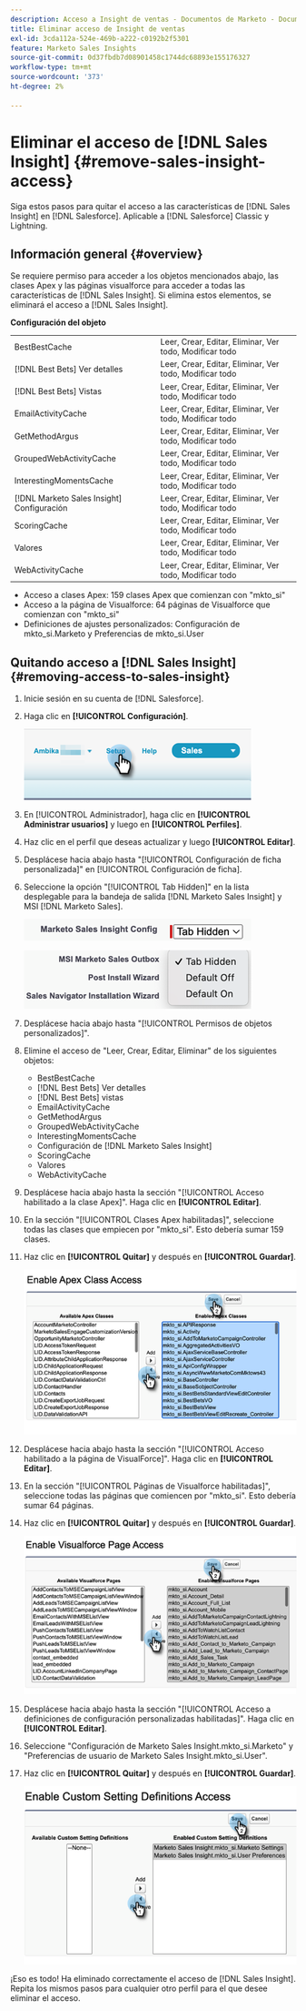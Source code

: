 ```yaml
---
description: Acceso a Insight de ventas - Documentos de Marketo - Documentación del producto
title: Eliminar acceso de Insight de ventas
exl-id: 3cda112a-524e-469b-a222-c0192b2f5301
feature: Marketo Sales Insights
source-git-commit: 0d37fbdb7d08901458c1744dc68893e155176327
workflow-type: tm+mt
source-wordcount: '373'
ht-degree: 2%

---
```


# Eliminar el acceso de [!DNL Sales Insight] {#remove-sales-insight-access}

Siga estos pasos para quitar el acceso a las características de [!DNL Sales Insight] en [!DNL Salesforce]. Aplicable a [!DNL Salesforce] Classic y Lightning.

## Información general {#overview}

Se requiere permiso para acceder a los objetos mencionados abajo, las clases Apex y las páginas visualforce para acceder a todas las características de [!DNL Sales Insight]. Si elimina estos elementos, se eliminará el acceso a [!DNL Sales Insight].

**Configuración del objeto**

<table> 
 <tbody> 
 <tr> 
   <td>BestBestCache</td> 
   <td>Leer, Crear, Editar, Eliminar, Ver todo, Modificar todo</td> 
  </tr> 
  <tr> 
   <td>[!DNL Best Bets] Ver detalles</td> 
   <td>Leer, Crear, Editar, Eliminar, Ver todo, Modificar todo</td> 
  </tr> 
  <tr> 
   <td>[!DNL Best Bets] Vistas</td> 
   <td>Leer, Crear, Editar, Eliminar, Ver todo, Modificar todo</td> 
  </tr> 
  <tr> 
   <td>EmailActivityCache</td> 
   <td>Leer, Crear, Editar, Eliminar, Ver todo, Modificar todo</td> 
  </tr> 
  <tr> 
   <td>GetMethodArgus</td> 
   <td>Leer, Crear, Editar, Eliminar, Ver todo, Modificar todo</td> 
  </tr> 
  <tr> 
   <td>GroupedWebActivityCache</td> 
   <td>Leer, Crear, Editar, Eliminar, Ver todo, Modificar todo</td> 
  </tr> 
  <tr> 
   <td>InterestingMomentsCache</td> 
   <td>Leer, Crear, Editar, Eliminar, Ver todo, Modificar todo</td> 
  </tr> 
  <tr> 
   <td>[!DNL Marketo Sales Insight] Configuración</td> 
   <td>Leer, Crear, Editar, Eliminar, Ver todo, Modificar todo</td> 
  </tr> 
  <tr> 
   <td>ScoringCache</td> 
   <td>Leer, Crear, Editar, Eliminar, Ver todo, Modificar todo</td> 
  </tr> 
  <tr> 
   <td>Valores</td> 
   <td>Leer, Crear, Editar, Eliminar, Ver todo, Modificar todo</td> 
  </tr> 
  <tr> 
   <td>WebActivityCache</td> 
   <td>Leer, Crear, Editar, Eliminar, Ver todo, Modificar todo</td> 
  </tr> 
 </tbody> 
</table>

* Acceso a clases Apex: 159 clases Apex que comienzan con &quot;mkto_si&quot;
* Acceso a la página de Visualforce: 64 páginas de Visualforce que comienzan con &quot;mkto_si&quot;
* Definiciones de ajustes personalizados: Configuración de mkto_si.Marketo y Preferencias de mkto_si.User

## Quitando acceso a [!DNL Sales Insight] {#removing-access-to-sales-insight}

1. Inicie sesión en su cuenta de [!DNL Salesforce].

1. Haga clic en **[!UICONTROL Configuración]**.

   ![](assets/remove-sales-insight-access-1.png)

1. En [!UICONTROL Administrador], haga clic en **[!UICONTROL Administrar usuarios]** y luego en **[!UICONTROL Perfiles]**.

1. Haz clic en el perfil que deseas actualizar y luego **[!UICONTROL Editar]**.

1. Desplácese hacia abajo hasta &quot;[!UICONTROL Configuración de ficha personalizada]&quot; en [!UICONTROL Configuración de ficha].

1. Seleccione la opción &quot;[!UICONTROL Tab Hidden]&quot; en la lista desplegable para la bandeja de salida [!DNL Marketo Sales Insight] y MSI [!DNL Marketo Sales].

   ![](assets/remove-sales-insight-access-2.png)

   ![](assets/remove-sales-insight-access-3.png)

1. Desplácese hacia abajo hasta &quot;[!UICONTROL Permisos de objetos personalizados]&quot;.

1. Elimine el acceso de &quot;Leer, Crear, Editar, Eliminar&quot; de los siguientes objetos:

   * BestBestCache
   * [!DNL Best Bets] Ver detalles
   * [!DNL Best Bets] vistas
   * EmailActivityCache
   * GetMethodArgus
   * GroupedWebActivityCache
   * InterestingMomentsCache
   * Configuración de [!DNL Marketo Sales Insight]
   * ScoringCache
   * Valores
   * WebActivityCache

1. Desplácese hacia abajo hasta la sección &quot;[!UICONTROL Acceso habilitado a la clase Apex]&quot;. Haga clic en **[!UICONTROL Editar]**.

1. En la sección &quot;[!UICONTROL Clases Apex habilitadas]&quot;, seleccione todas las clases que empiecen por &quot;mkto_si&quot;. Esto debería sumar 159 clases.

1. Haz clic en **[!UICONTROL Quitar]** y después en **[!UICONTROL Guardar]**.

   ![](assets/remove-sales-insight-access-4.png)

1. Desplácese hacia abajo hasta la sección &quot;[!UICONTROL Acceso habilitado a la página de VisualForce]&quot;. Haga clic en **[!UICONTROL Editar]**.

1. En la sección &quot;[!UICONTROL Páginas de Visualforce habilitadas]&quot;, seleccione todas las páginas que comiencen por &quot;mkto_si&quot;. Esto debería sumar 64 páginas.

1. Haz clic en **[!UICONTROL Quitar]** y después en **[!UICONTROL Guardar]**.

   ![](assets/remove-sales-insight-access-5.png)

1. Desplácese hacia abajo hasta la sección &quot;[!UICONTROL Acceso a definiciones de configuración personalizadas habilitadas]&quot;. Haga clic en **[!UICONTROL Editar]**.

1. Seleccione &quot;Configuración de Marketo Sales Insight.mkto_si.Marketo&quot; y &quot;Preferencias de usuario de Marketo Sales Insight.mkto_si.User&quot;.

1. Haz clic en **[!UICONTROL Quitar]** y después en **[!UICONTROL Guardar]**.

   ![](assets/remove-sales-insight-access-6.png)

¡Eso es todo! Ha eliminado correctamente el acceso de [!DNL Sales Insight]. Repita los mismos pasos para cualquier otro perfil para el que desee eliminar el acceso.
